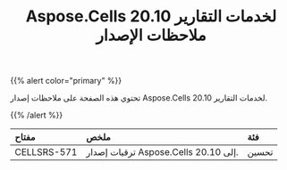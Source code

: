 ﻿---
title: Aspose.Cells لخدمات التقارير 20.10 ملاحظات الإصدار
type: docs
weight: 9
url: /ar/reportingservices/aspose-cells-for-reporting-services-20-10-release-notes/
---
{{% alert color="primary" %}}

تحتوي هذه الصفحة على ملاحظات إصدار Aspose.Cells لخدمات التقارير 20.10.

{{% /alert %}}

|**مفتاح**|**ملخص**|**فئة**|
|:- |:- |:- |
|CELLSRS-571|ترقيات إصدار Aspose.Cells إلى 20.10.|تحسين|
